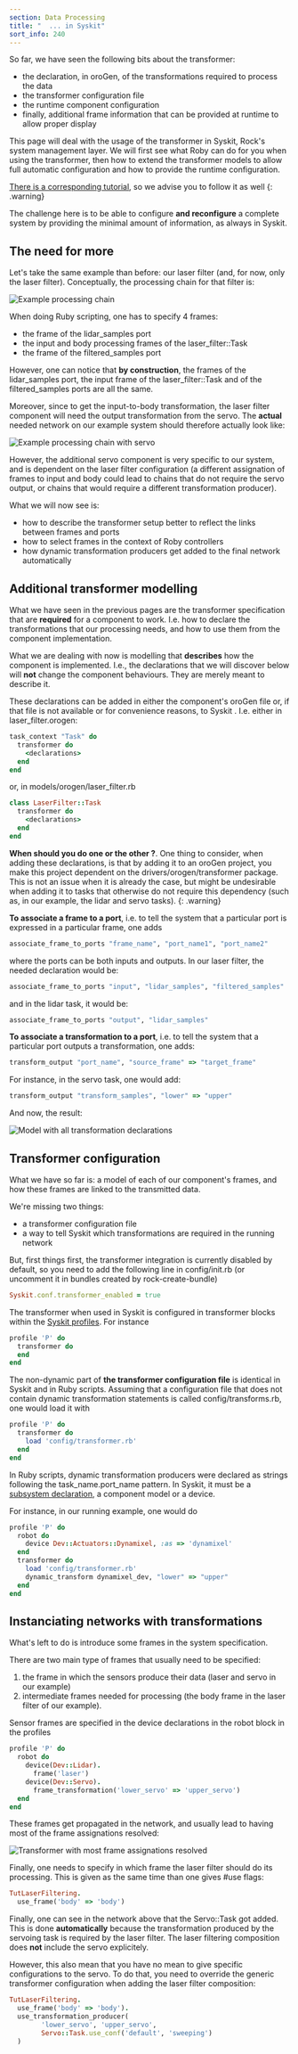 ```yaml
---
section: Data Processing
title: "  ... in Syskit"
sort_info: 240
---
```


So far, we have seen the following bits about the transformer:

 * the declaration, in oroGen, of the transformations required to process the data
 * the transformer configuration file
 * the runtime component configuration
 * finally, additional frame information that can be provided at runtime to
   allow proper display

This page will deal with the usage of the transformer in Syskit, Rock's system
management layer. We will first see what Roby can do for you when using the
transformer, then how to extend the transformer models to allow full automatic
configuration and how to provide the runtime configuration.

[There is a corresponding
tutorial](../system_management_tutorials/1000_transformer.html), so we advise
you to follow it as well
{: .warning}

The challenge here is to be able to configure __and reconfigure__ a complete
system by providing the minimal amount of information, as always in Syskit.

The need for more
-----------------
Let's take the same example than before: our laser filter (and, for now, only
the laser filter). Conceptually, the processing chain for that filter is:

![Example processing chain](transformer_roby_initial.png)

When doing Ruby scripting, one has to specify 4 frames:
 
 * the frame of the lidar_samples port
 * the input and body processing frames of the laser_filter::Task
 * the frame of the filtered_samples port

However, one can notice that __by construction__, the frames of the
lidar_samples port, the input frame of the laser_filter::Task and of the
filtered_samples ports are all the same.

Moreover, since to get the input-to-body transformation, the laser filter
component will need the output transformation from the servo. The __actual__
needed network on our example system should therefore actually look like:

![Example processing chain with servo](transformer_roby_initial_with_servo.png)

However, the additional servo component is very specific to our system, and is
dependent on the laser filter configuration (a different assignation of frames
to input and body could lead to chains that do not require the servo output, or
chains that would require a different transformation producer).

What we will now see is:

 * how to describe the transformer setup better to reflect the links between
   frames and ports
 * how to select frames in the context of Roby controllers
 * how dynamic transformation producers get added to the final network
   automatically

Additional transformer modelling
--------------------------------
What we have seen in the previous pages are the transformer specification that
are **required** for a component to work. I.e. how to declare the
transformations that our processing needs, and how to use them from the
component implementation.

What we are dealing with now is modelling that **describes** how the
component is implemented. I.e., the declarations that we will discover below
will **not** change the component behaviours. They are merely meant to describe
it.

These declarations can be added in either the component's oroGen file or, if
that file is not available or for convenience reasons, to Syskit . I.e. either
in laser_filter.orogen:

~~~ ruby
task_context "Task" do
  transformer do
    <declarations>
  end
end
~~~

or, in models/orogen/laser_filter.rb

~~~ ruby
class LaserFilter::Task
  transformer do
    <declarations>
  end
end
~~~

__When should you do one or the other ?__. One thing to consider, when adding
these declarations, is that by adding it to an oroGen project, you make this
project dependent on the drivers/orogen/transformer package. This is not an
issue when it is already the case, but might be undesirable when adding it to
tasks that otherwise do not require this dependency (such as, in our example,
the lidar and servo tasks).
{: .warning}

__To associate a frame to a port__, i.e. to tell the system that a particular port
is expressed in a particular frame, one adds

~~~ ruby
associate_frame_to_ports "frame_name", "port_name1", "port_name2"
~~~

where the ports can be both inputs and outputs. In our laser filter, the needed
declaration would be:

~~~ ruby
associate_frame_to_ports "input", "lidar_samples", "filtered_samples"
~~~

and in the lidar task, it would be:

~~~ ruby
associate_frame_to_ports "output", "lidar_samples"
~~~

__To associate a transformation to a port__, i.e. to tell the system that a
particular port outputs a transformation, one adds:

~~~ ruby
transform_output "port_name", "source_frame" => "target_frame"
~~~

For instance, in the servo task, one would add:

~~~ ruby
transform_output "transform_samples", "lower" => "upper"
~~~

And now, the result:

![Model with all transformation declarations](transformer_roby_complete_model.png)

Transformer configuration
-------------------------
What we have so far is: a model of each of our component's frames, and how these
frames are linked to the transmitted data.

We're missing two things:

 * a transformer configuration file
 * a way to tell Syskit which transformations are required in the running
   network

But, first things first, the transformer integration is currently disabled by default, so
you need to add the following line in config/init.rb (or uncomment it in bundles
created by rock-create-bundle)

~~~ ruby
Syskit.conf.transformer_enabled = true
~~~

The transformer when used in Syskit is configured in transformer blocks within
the [Syskit profiles](../system/profiles.html). For instance

~~~ ruby
profile 'P' do
  transformer do
  end
end
~~~

The non-dynamic part of __the transformer configuration file__ is identical in
Syskit and in Ruby scripts. Assuming that a configuration file that does not
contain dynamic transformation statements is called
config/transforms.rb, one would load it with

~~~ ruby
profile 'P' do
  transformer do
    load 'config/transformer.rb'
  end
end
~~~

In Ruby scripts, dynamic transformation producers were declared as strings
following the task_name.port_name pattern. In Syskit, it must be a [subsystem
declaration](../system/subsystem_design.html), a component model or a device.

For instance, in our running example, one would do

~~~ ruby
profile 'P' do
  robot do
    device Dev::Actuators::Dynamixel, :as => 'dynamixel'
  end
  transformer do
    load 'config/transformer.rb'
    dynamic_transform dynamixel_dev, "lower" => "upper"
  end
end
~~~

Instanciating networks with transformations
-------------------------------------------

What's left to do is introduce some frames in the system specification.

There are two main type of frames that usually need to be specified:

 1. the frame in which the sensors produce their data (laser and servo in our
    example)
 2. intermediate frames needed for processing  (the body frame in the laser
    filter of our example).

Sensor frames are specified in the device declarations in the robot block in the
profiles

~~~ ruby
profile 'P' do
  robot do
    device(Dev::Lidar).
      frame('laser')
    device(Dev::Servo).
      frame_transformation('lower_servo' => 'upper_servo')
  end
end
~~~

These frames get propagated in the network, and usually lead to having most of
the frame assignations resolved:

![Transformer with most frame assignations resolved](transformer_roby_instanciated_without_body.png)

Finally, one needs to specify in which frame the laser filter should do its
processing. This is given as the same time than one gives #use flags:

~~~ ruby
TutLaserFiltering.
  use_frame('body' => 'body')
~~~

Finally, one can see in the network above that the Servo::Task got added. This
is done __automatically__ because the transformation produced by the servoing
task is required by the laser filter. The laser filtering composition does
__not__ include the servo explicitely.

However, this also mean that you have no mean to give specific configurations to
the servo. To do that, you need to override the generic transformer
configuration when adding the laser filter composition:

~~~ ruby
TutLaserFiltering.
  use_frame('body' => 'body').
  use_transformation_producer(
        'lower_servo', 'upper_servo',
        Servo::Task.use_conf('default', 'sweeping')
  )
~~~

